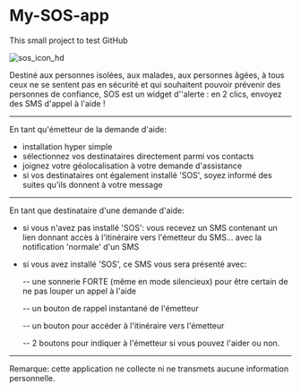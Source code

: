 # My-SOS-app
This small project to test GitHub

![sos_icon_hd](https://cloud.githubusercontent.com/assets/19465756/23761519/563f228a-04f3-11e7-8de8-4b1e490cec23.png)

Destiné aux personnes isolées, aux malades, aux personnes âgées, à tous ceux ne se sentent pas en sécurité et qui souhaitent pouvoir prévenir des personnes de confiance, 
SOS est un widget d''alerte : en 2 clics, envoyez des SMS d'appel à l'aide !

---
En tant qu'émetteur de la demande d'aide:
- installation hyper simple
- sélectionnez vos destinataires directement parmi vos contacts
- joignez votre géolocalisation à votre demande d'assistance
- si vos destinataires ont également installé 'SOS', soyez informé des suites qu'ils donnent à votre message

---
En tant que destinataire d'une demande d'aide:
- si vous n'avez pas installé 'SOS': vous recevez un SMS contenant un lien donnant accès à l'itinéraire vers l'émetteur du SMS... avec la notification 'normale' d'un SMS 

- si vous avez installé 'SOS', ce SMS vous sera présenté avec:

     -- une sonnerie FORTE (même en mode silencieux) pour être certain de ne pas louper un appel à l'aide
	 
     -- un bouton de rappel instantané de l'émetteur
	 
     -- un bouton pour accéder à l'itinéraire vers l'émetteur
	 
     -- 2 boutons pour indiquer à l'émetteur si vous pouvez l'aider ou non.

---
Remarque: cette application ne collecte ni ne transmets aucune information personnelle.
